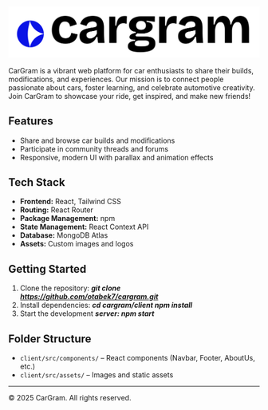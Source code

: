 <img src="cargram-logo.png" alt="CarGram Logo" >

CarGram is a vibrant web platform for car enthusiasts to share their builds, modifications, and experiences. Our mission is to connect people passionate about cars, foster learning, and celebrate automotive creativity. Join CarGram to showcase your ride, get inspired, and make new friends!


## Features

- Share and browse car builds and modifications
- Participate in community threads and forums
- Responsive, modern UI with parallax and animation effects

## Tech Stack

- **Frontend:** React, Tailwind CSS
- **Routing:** React Router
- **Package Management:** npm
- **State Management:** React Context API
- **Database:** MongoDB Atlas
- **Assets:** Custom images and logos

## Getting Started

1. Clone the repository: _**git clone https://github.com/otabek7/cargram.git**_
2. Install dependencies: _**cd cargram/client npm install**_
3. Start the development _**server: npm start**_

## Folder Structure

- `client/src/components/` – React components (Navbar, Footer, AboutUs, etc.)
- `client/src/assets/` – Images and static assets

---

© 2025 CarGram. All rights reserved.
